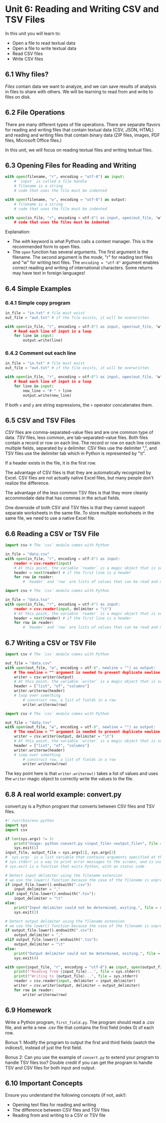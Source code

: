 # Unit 6: Reading and Writing CSV and TSV Files

In this unit you will learn to:
- Open a file to read textual data
- Open a file to write textual data
- Read CSV files
- Write CSV files

## 6.1 Why files?

*Files* contain data we want to analyze, and we can save results of analysis in files to share with others. We will be learning to read from and write to files on disk.

## 6.2 File Operations

There are many different types of file operations. There are separate flavors for reading and writing files that contain textual data (CSV, JSON, HTML) and reading and writing files that contain binary data (ZIP files, images, PDF files, Microsoft Office files.)

In this unit, we will focus on reading textual files and writing textual files.

## 6.3 Opening Files for Reading and Writing

```python
with open(filename, "r", encoding = "utf-8") as input:
    # `input` is called a file handle
    # filename is a string
    # code that uses the file must be indented
```

```python
with open(filename, "w", encoding = "utf-8") as output:
    # filename is a string
    # code that uses the file must be indented
```

```python
with open(in_file, "r", encoding = utf-8") as input, open(out_file, "w", encoding = "utf-8") as output:
    # code that uses the files must be indented
```

Explanation:
- The *with* keyword is what Python calls a context manager. This is the recommended form to open files.
- The `open` function has several arguments. The first argument is the filename. The second argument is the *mode*, "r" for reading text files and "w" for writing text files. The `encoding = "utf-8"` argument enables correct reading and writing of international characters. Some returns may have text in foreign languages!

## 6.4 Simple Examples

### 6.4.1 Simple copy program

```python
in_file = "in.txt" # file must exist
out_file = "out.txt" # if the file exists, it will be overwritten

with open(in_file, "r", encoding = utf-8") as input, open(out_file, "w", encoding = "utf-8") as output:
    # Read each line of input in a loop
    for line in input:
        output.write(line)
```

### 6.4.2 Comment out each line

```python
in_file = "in.txt" # file must exist
out_file = "out.txt" # if the file exists, it will be overwritten

with open(in_file, "r", encoding = utf-8") as input, open(out_file, "w", encoding = "utf-8") as output:
    # Read each line of input in a loop
    for line in input:
        new_line = "# " + line
        output.write(new_line)
```

If both `x` and `y` are string expressions, the `+` operator concatenates them.

## 6.5 CSV and TSV Files

*CSV* files are comma-separated-value files and are one common type of data. *TSV* files, less common, are tab-separated-value files. Both files contain a record or row on each line. The record or row on each line contain multiple fields, separated by a delimiter. CSV files use the delimiter ",", and TSV files use the delimiter tab which in Python is represented by "\t".

If a header exists in the file, it is the first row.

The advantage of CSV files is that they are automatically recognized by Excel. CSV files are not actually native Excel files, but many people don't realize the difference.

The advantage of the less common TSV files is that they more cleanly accommodate data that has commas in the actual fields.

One downside of both CSV and TSV files is that they cannot support separate worksheets in the same file. To store multiple worksheets in the same file, we need to use a native Excel file.

## 6.6 Reading a CSV or TSV File

```python
import csv # The `csv` module comes with Python

in_file = "data.csv"
with open(in_file, "r", encoding = utf-8") as input:
    reader = csv.reader(input)
    # At this point, the variable `reader` is a magic object that is set up to make reading rows and fields easy.
    header = next(reader) # if the first line is a header
    for row in reader:
        # `header` and `row` are lists of values that can be read and manipulated
```

```python
import csv # The `csv` module comes with Python

in_file = "data.tsv"
with open(in_file, "r", encoding = utf-8") as input:
    reader = csv.reader(input, delimiter = "\t")
    # At this point, the variable `reader` is a magic object that is set up to make reading rows and fields easy.
    header = next(reader) # if the first line is a header
    for row in reader:
        # `header` and `row` are lists of values that can be read and manipulated
```

## 6.7 Writing a CSV or TSV File

```python
import csv # The `csv` module comes with Python

out_file = "data.csv"
with open(out_file, "w", encoding = utf-8", newline = "") as output:
    # The newline = "" argument is needed to prevent duplicate newline characters at the end of each row
    writer = csv.writer(output)
    # At this point, the variable `writer` is a magic object that is set up to make writing rows and fields easy.
    header = ["list", "of", "columns"]
    writer.writerow(header)
    # loop over something
        # construct row, a list of fields in a row
        writer.writerow(row)
```

```python
import csv # The `csv` module comes with Python

out_file = "data.tsv"
with open(out_file, "w", encoding = utf-8", newline = "") as output:
    # The newline = "" argument is needed to prevent duplicate newline characters at the end of each row
    writer = csv.writer(output, delimiter = "\t")
    # At this point, the variable `writer` is a magic object that is set up to make writing rows and fields easy.
    header = ["list", "of", "columns"]
    writer.writerow(header)
    # loop over something
        # construct row, a list of fields in a row
        writer.writerow(row)
```

The key point here is that `writer.writerow()` takes a list of values and uses the `writer` magic object to correctly write the values to the file.

## 6.8 A real world example: convert.py

convert.py is a Python program that converts between CSV files and TSV files.

```python
#! /usr/bin/env python
import sys
import csv

if len(sys.argv) != 3:
    print("Usage: python convert.py <input_file> <output_file>", file = sys.stderr)
    sys.exit(1)
input_file, output_file = sys.argv[1], sys.argv[2]
# `sys.argv` is a list variable that contains arguments specified at the command line, the first argument is at index 1 because index 0 is the name of the Python file
# sys.stderr is a way to print error messages to the screen, and is used to distinguish between error and status messages and data output
# sys.exit is a function that exits Python, with an status code

# Detect input delimiter using the filename extension
# we use the lower() function because the case of the filename is unpredictable
if input_file.lower().endswith(".csv"):
    input_delimiter = ","
elif input_file.lower().endswith(".tsv"):
    input_delimiter = "\t"
else:
    print("Input delimiter could not be determined, exiting.", file = sys.stderr)
    sys.exit(2)

# Detect output delimiter using the filename extension
# we use the lower() function because the case of the filename is unpredictable
if output_file.lower().endswith(".csv"):
    output_delimiter = ","
elif output_file.lower().endswith(".tsv"):
    output_delimiter = "\t"
else:
    print("Output delimiter could not be determined, exiting.", file = sys.stderr)
    sys.exit(4)

with open(input_file, "r", encoding = "utf-8") as input, open(output_file, "w", encoding = "utf-8", newline = "") as output:
    print(f"Reading from {input_file}...", file = sys.stderr)
    print(f"Writing to {output_file}...", file = sys.stderr)
    reader = csv.reader(input, delimiter = input_delimiter)
    writer = csv.writer(output, delimiter = output_delimiter)
    for row in reader:
        writer.writerow(row)
```

## 6.9 Homework

Write a Python program, `first_field.py`. The program should read a .csv file, and write a new .csv file that contains the first field (index 0) of each row.

Bonus 1: Modify the program to output the first and third fields (watch the indices!), instead of just the first field.

Bonus 2: Can you use the example of `convert.py` to extend your program to handle TSV files too? Double credit if you can get the program to handle TSV and CSV files for both input and output.

## 6.10 Important Concepts

Ensure you understand the following concepts (if not, ask!):

- Opening text files for reading and writing
- The difference between CSV files and TSV files
- Reading from and writing to a CSV or TSV file

